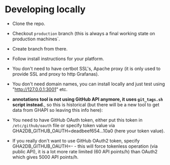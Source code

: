 # Developing locally

- Clone the repo.
- Checkout `production` branch (this is always a final working state on production machines`.
- Create branch from there.
- Follow install instructions for your platform.
- You don't need to have certbot SSL's, Apache proxy (it is only used to provide SSL and proxy to http Grafanas).
- You don't need domain names, you can install locally and just test using "http://127.0.0.1:3001" etc.

-  **annotations tool is not using GitHub API anymore, it uses `git_tags.sh` script instead.**, so this is historical (but there will be a new tool to get data from GHAPI so leaving this info here):
- You need to have GitHub OAuth token, either put this token in `/etc/github/oauth` file or specify token value via GHA2DB_GITHUB_OAUTH=deadbeef654...10a0 (here your token value).
- If you really don't want to use GitHub OAuth2 token, specify GHA2DB_GITHUB_OAUTH=- - this will force tokenless operation (via public API), it is a lot more rate limited (60 API points/h) than OAuth2 which gives 5000 API points/h.
